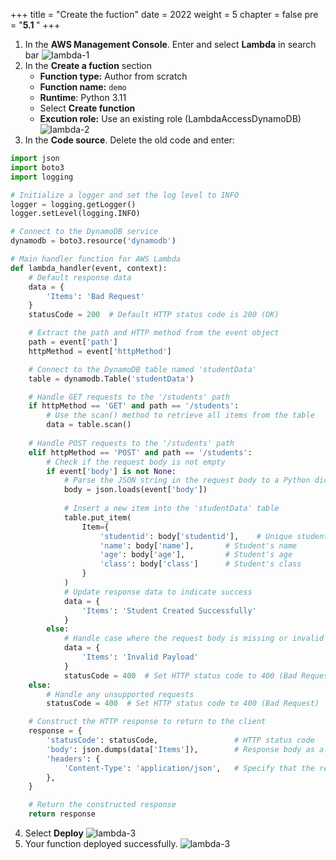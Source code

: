 +++
title = "Create the fuction"
date = 2022
weight = 5
chapter = false
pre = "<b>5.1 </b>"
+++

1. In the **AWS Management Console**. Enter and select **Lambda** in search bar
![lambda-1](/images/6-lambda/6.1-createfunction/lambda-1.png)
2. In the **Create a fuction** section
   - **Function type:** Author from scratch
   - **Function name:** `demo    `
   - **Runtime**: Python 3.11
   - Select **Create function**   
   - **Excution role:** Use an existing role (LambdaAccessDynamoDB)
![lambda-2](/images/6-lambda/6.1-createfunction/lambda-2.png)
3. In the **Code source**. Delete the old code and enter:

```python
import json
import boto3
import logging

# Initialize a logger and set the log level to INFO
logger = logging.getLogger()
logger.setLevel(logging.INFO)

# Connect to the DynamoDB service
dynamodb = boto3.resource('dynamodb')

# Main handler function for AWS Lambda
def lambda_handler(event, context):
    # Default response data
    data = {
        'Items': 'Bad Request'
    }
    statusCode = 200  # Default HTTP status code is 200 (OK)

    # Extract the path and HTTP method from the event object
    path = event['path']
    httpMethod = event['httpMethod']

    # Connect to the DynamoDB table named 'studentData'
    table = dynamodb.Table('studentData')

    # Handle GET requests to the '/students' path
    if httpMethod == 'GET' and path == '/students':
        # Use the scan() method to retrieve all items from the table
        data = table.scan()
    
    # Handle POST requests to the '/students' path
    elif httpMethod == 'POST' and path == '/students':
        # Check if the request body is not empty
        if event['body'] is not None:
            # Parse the JSON string in the request body to a Python dictionary
            body = json.loads(event['body'])
            
            # Insert a new item into the 'studentData' table
            table.put_item(
                Item={
                    'studentid': body['studentid'],    # Unique student ID
                    'name': body['name'],       # Student's name
                    'age': body['age'],         # Student's age
                    'class': body['class']      # Student's class
                }
            )
            # Update response data to indicate success
            data = {
                'Items': 'Student Created Successfully'
            }
        else:
            # Handle case where the request body is missing or invalid
            data = {
                'Items': 'Invalid Payload'
            }
            statusCode = 400  # Set HTTP status code to 400 (Bad Request)
    else:
        # Handle any unsupported requests
        statusCode = 400  # Set HTTP status code to 400 (Bad Request)

    # Construct the HTTP response to return to the client
    response = {
        'statusCode': statusCode,                 # HTTP status code
        'body': json.dumps(data['Items']),        # Response body as a JSON string
        'headers': {
            'Content-Type': 'application/json',   # Specify that the response content type is JSON
        },
    }

    # Return the constructed response
    return response
```
4. Select **Deploy**
![lambda-3](/images/6-lambda/6.1-createfunction/lambda-3.png)
5. Your function deployed successfully.
![lambda-3](/images/6-lambda/6.1-createfunction/lambda-4.png)
